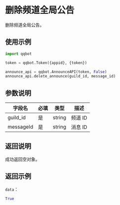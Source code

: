 # 删除频道全局公告 <Badge text="v2.2.0" />

删除频道全局公告。

## 使用示例

```python
import qqbot

token = qqbot.Token({appid}, {token})

announce_api = qqbot.AnnounceAPI(token, False)  
announce_api.delete_announce(guild_id, message_id)
```

## 参数说明

| 字段名    | 必填 | 类型   | 描述                           |
| --------- | ---- | ------ | ------------------------------ |
| guild_id   | 是   | string | 频道 ID  |
| messageId | 是   | string | 消息 ID |

## 返回说明

成功返回空对象。

## 返回示例

`data`：

```python
True
```
